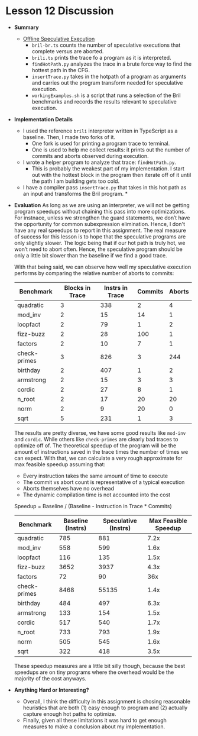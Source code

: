 # Lesson 12 Discussion

* __Summary__
  * [Offline Speculative Execution](https://github.com/matth2k/cs6120-exercises/blob/main/l12)
    * `bril-br.ts` counts the number of speculative executions that complete versus are aborted.
    * `brili.ts` prints the trace fo a program as it is interpreted.
    * `findHotPath.py` analyzes the trace in a brute force way to find the hottest path in the CFG.
    * `insertTrace.py` takes in the hotpath of a program as arguments and carries out the program transform needed for speculative execution.
    * `workingExamples.sh` is a script that runs a selection of the Bril benchmarks and records the results relevant to speculative execution.

* __Implementation Details__
  * I used the reference `brili` interpreter written in TypeScript as a baseline. Then, I made two forks of it.
    * One fork is used for printing a program trace to terminal.
    * One is used to help me collect results: it prints out the number of commits and aborts observed during execution.
  * I wrote a helper program to analyze that trace: `findHotPath.py`.
    * This is probably the weakest part of my implementation. I start out with the hottest block in the program then iterate off of it until the path I am building gets too cold.
  * I have a compiler pass `insertTrace.py` that takes in this hot path as an input and transforms the Bril program.
    *

* __Evaluation__
  As long as we are using an interpreter, we will not be getting program speedups without chaining this pass into more optimizations. For instnace, unless we strengthen the guard statements, we don’t have the opportunity for common subexpression elimination. Hence, I don't have any real speedups to report in this assignment. The real measure of success for this lesson is to hope that the speculative programs are only slightly slower. The logic being that if our hot path is truly hot, we won’t need to abort often. Hence, the speculative program should be only a little bit slower than the baseline if we find a good trace.

  With that being said, we can observe how well my speculative execution performs by comparing the relative number of aborts to commits:

  | Benchmark         | Blocks in Trace | Instrs in Trace | Commits | Aborts |
  | ----------------- | --------------- | --------------- | ------- | ------ |
  | quadratic         | 3               | 338             | 2       | 4      |
  | mod_inv           | 2               | 15              | 14      | 1      |
  | loopfact          | 2               | 79              | 1       | 2      |
  | fizz-buzz         | 2               | 28              | 100     | 1      |
  | factors           | 2               | 10              | 7       | 1      |
  | check-primes      | 3               | 826             | 3       | 244    |
  | birthday          | 2               | 407             | 1       | 2      |
  | armstrong         | 2               | 15              | 3       | 3      |
  | cordic            | 2               | 27              | 8       | 1      |
  | n_root            | 2               | 17              | 20      | 20     |
  | norm              | 2               | 9               | 20      | 0      |
  | sqrt              | 5               | 231             | 1       | 3      |

  The results are pretty diverse, we have some good results like `mod-inv` and `cordic`. While others like `check-primes` are clearly bad traces to optimize off of. The theoretical speedup of the program will be the amount of instructions saved in the trace times the number of times we can expect. With that, we can calculate a very rough approximate for max feasible speedup assuming that:

  * Every instruction takes the same amount of time to execute
  * The commit vs abort count is representative of a typical execution
  * Aborts themselves have no overhead
  * The dynamic compilation time is not accounted into the cost

  Speedup = Baseline / (Baseline - Instruction in Trace * Commits) 

  | Benchmark         | Baseline (Instrs) | Speculative (Instrs) | Max Feasible Speedup |
  | ----------------- | ----------------  | -------------------- | -------------------  |
  | quadratic         | 785               | 881                  | 7.2x                 |
  | mod_inv           | 558               | 599                  | 1.6x                 |
  | loopfact          | 116               | 135                  | 1.5x                 |
  | fizz-buzz         | 3652              | 3937                 | 4.3x                 |
  | factors           | 72                | 90                   | 36x                  |
  | check-primes      | 8468              | 55135                | 1.4x                 |
  | birthday          | 484               | 497                  | 6.3x                 |
  | armstrong         | 133               | 154                  | 1.5x                 |
  | cordic            | 517               | 540                  | 1.7x                 |
  | n_root            | 733               | 793                  | 1.9x                 |
  | norm              | 505               | 545                  | 1.6x                 |
  | sqrt              | 322               | 418                  | 3.5x                 |

  These speedup measures are a little bit silly though, because the best speedups are on tiny programs where the overhead would be the majority of the cost anyways.

* __Anything Hard or Interesting?__
  * Overall, I think the difficulty in this assignment is chosing reasonable heuristics that are both (1) easy enough to program and (2) actually capture enough hot paths to optimize.
  * Finally, given all these limitations it was hard to get enough measures to make a conclusion about my implementation.
